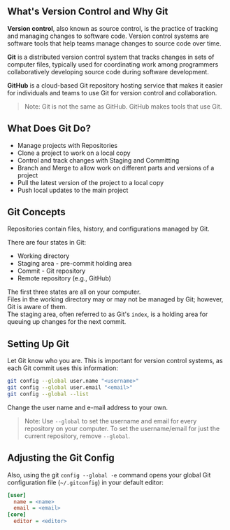 ## What's Version Control and Why Git

**Version control**, also known as source control, is the practice of tracking and managing changes to software code. Version control systems are software tools that help teams manage changes to source code over time.

**Git** is a distributed version control system that tracks changes in sets of computer files, typically used for coordinating work among programmers collaboratively developing source code during software development.

**GitHub** is a cloud-based Git repository hosting service that makes it easier for individuals and teams to use Git for version control and collaboration.

> Note: Git is not the same as GitHub. GitHub makes tools that use Git.

## What Does Git Do?

- Manage projects with Repositories
- Clone a project to work on a local copy
- Control and track changes with Staging and Committing
- Branch and Merge to allow work on different parts and versions of a project
- Pull the latest version of the project to a local copy
- Push local updates to the main project

## Git Concepts

Repositories contain files, history, and configurations managed by Git.

There are four states in Git:

- Working directory
- Staging area - pre-commit holding area
- Commit - Git repository
- Remote repository (e.g., GitHub)

The first three states are all on your computer.  
Files in the working directory may or may not be managed by Git; however, Git is aware of them.  
The staging area, often referred to as Git's `index`, is a holding area for queuing up changes for the next commit.

## Setting Up Git

Let Git know who you are. This is important for version control systems, as each Git commit uses this information:

```bash
git config --global user.name "<username>"
git config --global user.email "<email>"
git config --global --list
```

Change the user name and e-mail address to your own.

> Note: Use `--global` to set the username and email for every repository on your computer. To set the username/email for just the current repository, remove `--global`.

## Adjusting the Git Config

Also, using the git `config --global -e` command opens your global Git configuration file (`~/.gitconfig`) in your default editor:

```ini
[user]
  name = <name>
  email = <email>
[core]
  editor = <editor>
```
